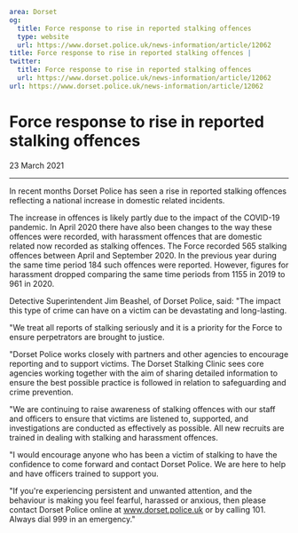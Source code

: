 ```yaml
area: Dorset
og:
  title: Force response to rise in reported stalking offences
  type: website
  url: https://www.dorset.police.uk/news-information/article/12062
title: Force response to rise in reported stalking offences |
twitter:
  title: Force response to rise in reported stalking offences
  url: https://www.dorset.police.uk/news-information/article/12062
url: https://www.dorset.police.uk/news-information/article/12062
```

# Force response to rise in reported stalking offences

23 March 2021

* * *

In recent months Dorset Police has seen a rise in reported stalking offences reflecting a national increase in domestic related incidents.

The increase in offences is likely partly due to the impact of the COVID-19 pandemic. In April 2020 there have also been changes to the way these offences were recorded, with harassment offences that are domestic related now recorded as stalking offences. The Force recorded 565 stalking offences between April and September 2020. In the previous year during the same time period 184 such offences were reported. However, figures for harassment dropped comparing the same time periods from 1155 in 2019 to 961 in 2020.

Detective Superintendent Jim Beashel, of Dorset Police, said: "The impact this type of crime can have on a victim can be devastating and long-lasting.

"We treat all reports of stalking seriously and it is a priority for the Force to ensure perpetrators are brought to justice.

"Dorset Police works closely with partners and other agencies to encourage reporting and to support victims. The Dorset Stalking Clinic sees core agencies working together with the aim of sharing detailed information to ensure the best possible practice is followed in relation to safeguarding and crime prevention.

"We are continuing to raise awareness of stalking offences with our staff and officers to ensure that victims are listened to, supported, and investigations are conducted as effectively as possible. All new recruits are trained in dealing with stalking and harassment offences.

"I would encourage anyone who has been a victim of stalking to have the confidence to come forward and contact Dorset Police. We are here to help and have officers trained to support you.

"If you're experiencing persistent and unwanted attention, and the behaviour is making you feel fearful, harassed or anxious, then please contact Dorset Police online at www.dorset.police.uk or by calling 101. Always dial 999 in an emergency."
